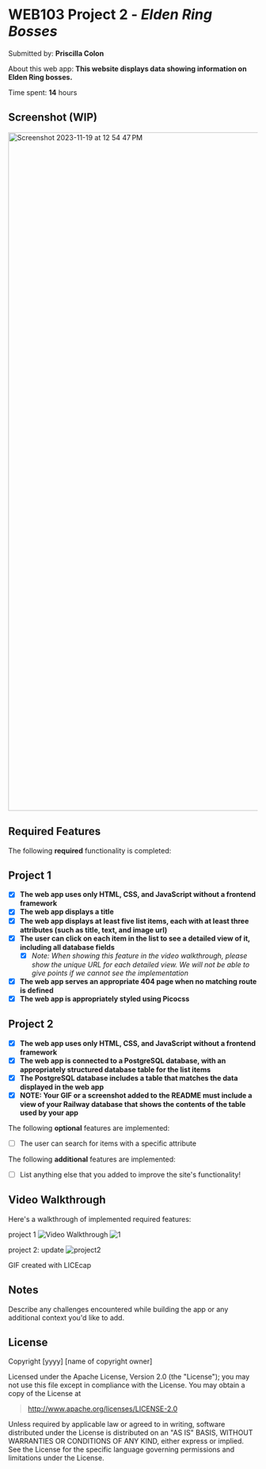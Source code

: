 # WEB103 Project 2 - *Elden Ring Bosses*

Submitted by: **Priscilla Colon**

About this web app: **This website displays data showing information on Elden Ring bosses.**

Time spent: **14** hours

## Screenshot (WIP)
<img width="1370" alt="Screenshot 2023-11-19 at 12 54 47 PM" src="https://github.com/priscillalynn/elden-ring-bosses/assets/85073401/fbb18d36-ab36-4bd2-a8cd-fd74b4718057">


## Required Features

The following **required** functionality is completed:
## Project 1
<!-- Make sure to check off completed functionality below -->
- [x] **The web app uses only HTML, CSS, and JavaScript without a frontend framework**
- [x] **The web app displays a title**
- [x] **The web app displays at least five list items, each with at least three attributes (such as title, text, and image url)**
- [x] **The user can click on each item in the list to see a detailed view of it, including all database fields**
  - [x] *Note: When showing this feature in the video walkthrough, please show the unique URL for each detailed view. We will not be able to give points if we cannot see the implementation* 
- [x] **The web app serves an appropriate 404 page when no matching route is defined**
- [x] **The web app is appropriately styled using Picocss**
## Project 2
- [x] **The web app uses only HTML, CSS, and JavaScript without a frontend framework**
- [x] **The web app is connected to a PostgreSQL database, with an appropriately structured database table for the list items**
- [x] **The PostgreSQL database includes a table that matches the data displayed in the web app**
- [x] **NOTE: Your GIF or a screenshot added to the README must include a view of your Railway database that shows the contents of the table used by your app**

The following **optional** features are implemented:

- [ ] The user can search for items with a specific attribute

The following **additional** features are implemented:

- [ ] List anything else that you added to improve the site's functionality!


## Video Walkthrough

Here's a walkthrough of implemented required features:

project 1
<img src='https://imgur.com/a/HypAcQN' title='Video Walkthrough' width='' alt='Video Walkthrough' />
![1](https://github.com/priscillalynn/elden-ring-bosses/assets/85073401/70e67dc1-80f3-4db3-a393-238f58796689)

project 2: update
![project2](https://github.com/priscillalynn/elden-ring-bosses/assets/85073401/c8da0efa-22dd-4519-8256-02521bb1746a)


<!-- Replace this with whatever GIF tool you used! -->
GIF created with LICEcap
<!-- Recommended tools:
[Kap](https://getkap.co/) for macOS
[ScreenToGif](https://www.screentogif.com/) for Windows
[peek](https://github.com/phw/peek) for Linux. -->

## Notes

Describe any challenges encountered while building the app or any additional context you'd like to add.

## License

Copyright [yyyy] [name of copyright owner]

Licensed under the Apache License, Version 2.0 (the "License"); you may not use this file except in compliance with the License. You may obtain a copy of the License at

> http://www.apache.org/licenses/LICENSE-2.0

Unless required by applicable law or agreed to in writing, software distributed under the License is distributed on an "AS IS" BASIS, WITHOUT WARRANTIES OR CONDITIONS OF ANY KIND, either express or implied. See the License for the specific language governing permissions and limitations under the License.
